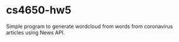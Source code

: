 # cs4650-hw5
Simple program to generate wordcloud from words from coronavirus articles using News API.
